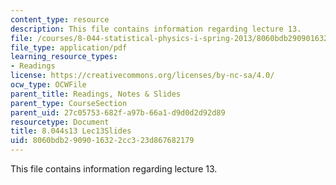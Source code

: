 ```yaml
---
content_type: resource
description: This file contains information regarding lecture 13.
file: /courses/8-044-statistical-physics-i-spring-2013/8060bdb2909016322cc323d867682179_MIT8_044S13_L13.pdf
file_type: application/pdf
learning_resource_types:
- Readings
license: https://creativecommons.org/licenses/by-nc-sa/4.0/
ocw_type: OCWFile
parent_title: Readings, Notes & Slides
parent_type: CourseSection
parent_uid: 27c05753-682f-a97b-66a1-d9d0d2d92d89
resourcetype: Document
title: 8.044s13 Lec13Slides
uid: 8060bdb2-9090-1632-2cc3-23d867682179
---
```

This file contains information regarding lecture 13.